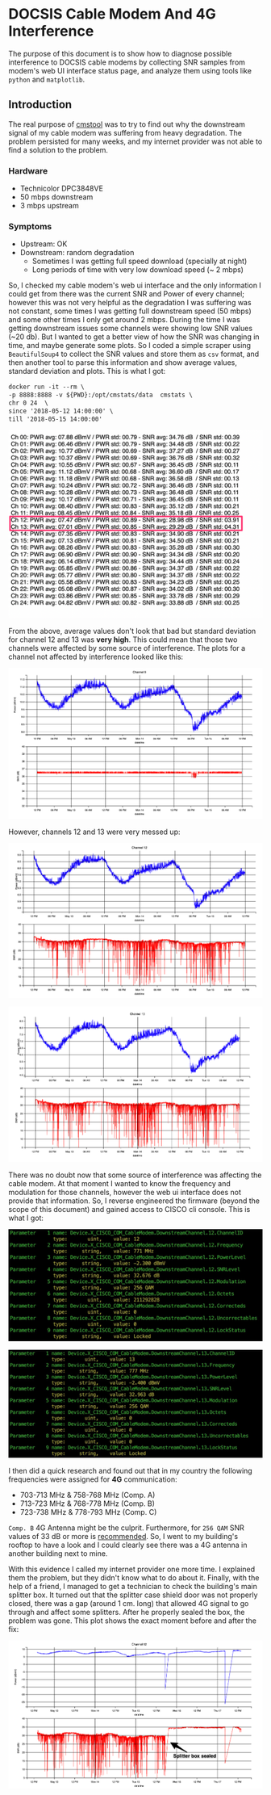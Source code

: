 # DOCSIS Cable Modem And 4G Interference

The purpose of this document is to show how to diagnose possible interference to DOCSIS cable modems by collecting SNR samples from modem's web UI interface status page, and analyze them using tools like `python` and `matplotlib`. 

## Introduction

The real purpose of [cmstool](./../README.md) was to try to find out why the downstream signal of my cable modem was suffering from heavy degradation. The problem persisted for many weeks, and my internet provider was not able to find a solution to the problem. 

### Hardware

* Technicolor DPC3848VE
* 50 mbps downstream
* 3 mbps upstream

### Symptoms 

* Upstream: OK
* Downstream: random degradation 
   - Sometimes I was getting full speed download (specially at night)
   - Long periods of time with very low download speed (~ 2 mbps)

So, I checked my cable modem's web ui interface and the only information I could get from there was the current SNR and Power of every channel; however this was not very helpful as the degradation I was suffering was not constant, some times I was getting full downstream speed (50 mbps) and some other times I only get around 2 mbps. During the time I was getting downstream issues some channels were showing low SNR values (~20 db). But I wanted to get a better view of how the SNR was changing in time, and maybe generate some plots. So I coded a simple scraper using `BeautifulSoup4` to collect the SNR values and store them as `csv` format, and then another tool to parse this information and show average values, standard deviation and plots. This is what I got:

```
docker run -it --rm \
-p 8888:8888 -v ${PWD}:/opt/cmstats/data  cmstats \
chr 0 24  \
since '2018-05-12 14:00:00' \
till '2018-05-15 14:00:00'
```

![4g_stats](./../images/4g_stats.png)

From the above, average values don't look that bad but standard deviation for channel 12 and 13 was **very high**. This could mean that those two channels were affected by some source of interference. The plots for a channel not affected by interference looked like this:

![4g_ch9](./../images/4g_ch9.png)

However, channels 12 and 13 were very messed up:

![4g_ch12](./../images/4g_ch12.png) 

![4g_ch13](./../images/4g_ch13.png)


There was no doubt now that some source of interference was affecting the cable modem. At that moment I wanted to know the frequency and modulation for those channels, however the web ui interface does not provide that information. So, I reverse engineered  the firmware (beyond the scope of this  document) and gained access to CISCO cli console. This is what I got:

![4g_cisco_ch12](./../images/4g_cisco_ch12.png)

![4g_cisco_ch13](./../images/4g_cisco_ch13.png)


I then did a quick research and found out that in my country the following frequencies were assigned for **4G** communication: 

- 703-713 MHz & 758-768 MHz (Comp. A)
- 713-723 MHz & 768-778 MHz (Comp. B)
- 723-738 MHz & 778-793 MHz (Comp. C)


`Comp. B` 4G Antenna might be the culprit. Furthermore, for `256 QAM` SNR values of 33 dB or more is [recommended](https://pickmymodem.com/signal-levels-docsis-3-03-1-cable-modem/). 
So, I went to my building's rooftop to have a look and I could clearly see there was a 4G antenna in another building next to mine.

With this evidence I called my internet provider one more time. I explained them the problem, but they didn't know what to do about it. Finally, with the help of a friend, I managed to get a technician to check the building's main splitter box. It turned out that the splitter case shield door was not properly closed, there was a gap (around 1 cm. long) that allowed 4G signal to go through and affect some splitters. After he properly sealed the box, the problem was gone. This plot shows the exact moment before and after the fix:

![4g_fix_ch12](./../images/4g_ch12_fix.png)